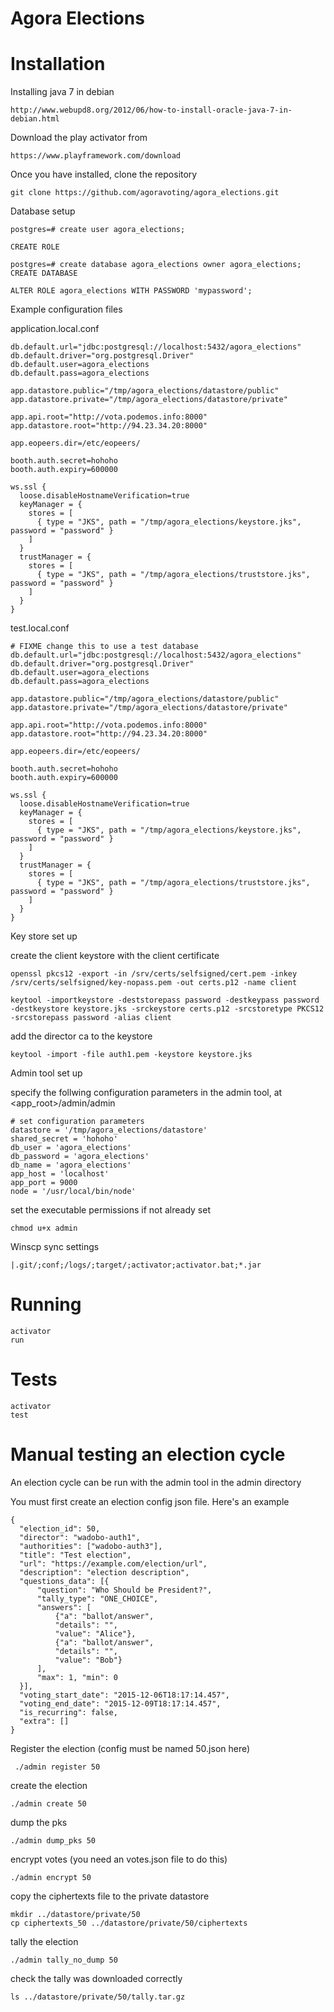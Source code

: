 Agora Elections
===============

Installation
=========

Installing java 7 in debian

    http://www.webupd8.org/2012/06/how-to-install-oracle-java-7-in-debian.html

Download the play activator from

    https://www.playframework.com/download

Once you have installed, clone the repository

    git clone https://github.com/agoravoting/agora_elections.git

Database setup

    postgres=# create user agora_elections;

    CREATE ROLE

    postgres=# create database agora_elections owner agora_elections;
    CREATE DATABASE

    ALTER ROLE agora_elections WITH PASSWORD 'mypassword';

Example configuration files

application.local.conf

    db.default.url="jdbc:postgresql://localhost:5432/agora_elections"
    db.default.driver="org.postgresql.Driver"
    db.default.user=agora_elections
    db.default.pass=agora_elections

    app.datastore.public="/tmp/agora_elections/datastore/public"
    app.datastore.private="/tmp/agora_elections/datastore/private"

    app.api.root="http://vota.podemos.info:8000"
    app.datastore.root="http://94.23.34.20:8000"

    app.eopeers.dir=/etc/eopeers/

    booth.auth.secret=hohoho
    booth.auth.expiry=600000

    ws.ssl {
      loose.disableHostnameVerification=true
      keyManager = {
        stores = [
          { type = "JKS", path = "/tmp/agora_elections/keystore.jks", password = "password" }
        ]
      }
      trustManager = {
        stores = [
          { type = "JKS", path = "/tmp/agora_elections/truststore.jks", password = "password" }
        ]
      }
    }


test.local.conf

    # FIXME change this to use a test database
    db.default.url="jdbc:postgresql://localhost:5432/agora_elections"
    db.default.driver="org.postgresql.Driver"
    db.default.user=agora_elections
    db.default.pass=agora_elections

    app.datastore.public="/tmp/agora_elections/datastore/public"
    app.datastore.private="/tmp/agora_elections/datastore/private"

    app.api.root="http://vota.podemos.info:8000"
    app.datastore.root="http://94.23.34.20:8000"

    app.eopeers.dir=/etc/eopeers/

    booth.auth.secret=hohoho
    booth.auth.expiry=600000

    ws.ssl {
      loose.disableHostnameVerification=true
      keyManager = {
        stores = [
          { type = "JKS", path = "/tmp/agora_elections/keystore.jks", password = "password" }
        ]
      }
      trustManager = {
        stores = [
          { type = "JKS", path = "/tmp/agora_elections/truststore.jks", password = "password" }
        ]
      }
    }

Key store set up

create the client keystore with the client certificate

    openssl pkcs12 -export -in /srv/certs/selfsigned/cert.pem -inkey /srv/certs/selfsigned/key-nopass.pem -out certs.p12 -name client

    keytool -importkeystore -deststorepass password -destkeypass password -destkeystore keystore.jks -srckeystore certs.p12 -srcstoretype PKCS12 -srcstorepass password -alias client

add the director ca to the keystore

    keytool -import -file auth1.pem -keystore keystore.jks

Admin tool set up

specify the follwing configuration parameters in the admin tool, at <app_root>/admin/admin

    # set configuration parameters
    datastore = '/tmp/agora_elections/datastore'
    shared_secret = 'hohoho'
    db_user = 'agora_elections'
    db_password = 'agora_elections'
    db_name = 'agora_elections'
    app_host = 'localhost'
    app_port = 9000
    node = '/usr/local/bin/node'

set the executable permissions if not already set

    chmod u+x admin

Winscp sync settings

    |.git/;conf;/logs/;target/;activator;activator.bat;*.jar

Running
======

    activator
    run

Tests
=====

    activator
    test

Manual testing an election cycle
==============

An election cycle can be run with the admin tool in the admin directory

You must first create an election config json file. Here's an example

    {
      "election_id": 50,
      "director": "wadobo-auth1",
      "authorities": ["wadobo-auth3"],
      "title": "Test election",
      "url": "https://example.com/election/url",
      "description": "election description",
      "questions_data": [{
          "question": "Who Should be President?",
          "tally_type": "ONE_CHOICE",
          "answers": [
              {"a": "ballot/answer",
              "details": "",
              "value": "Alice"},
              {"a": "ballot/answer",
              "details": "",
              "value": "Bob"}
          ],
          "max": 1, "min": 0
      }],
      "voting_start_date": "2015-12-06T18:17:14.457",
      "voting_end_date": "2015-12-09T18:17:14.457",
      "is_recurring": false,
      "extra": []
    }

Register the election (config must be named 50.json here)

     ./admin register 50

create the election

    ./admin create 50

dump the pks

    ./admin dump_pks 50

encrypt votes (you need an votes.json file to do this)

    ./admin encrypt 50

copy the ciphertexts file to the private datastore

    mkdir ../datastore/private/50
    cp ciphertexts_50 ../datastore/private/50/ciphertexts

tally the election

    ./admin tally_no_dump 50

check the tally was downloaded correctly

    ls ../datastore/private/50/tally.tar.gz